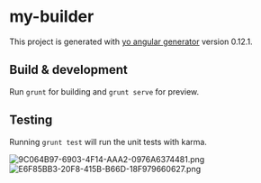 # my-builder

This project is generated with [yo angular generator](https://github.com/yeoman/generator-angular)
version 0.12.1.

## Build & development

Run `grunt` for building and `grunt serve` for preview.

## Testing

Running `grunt test` will run the unit tests with karma.

![9C064B97-6903-4F14-AAA2-0976A6374481.png](https://bitbucket.org/repo/RkobXz/images/614216381-9C064B97-6903-4F14-AAA2-0976A6374481.png)
![E6F85BB3-20F8-415B-B66D-18F979660627.png](https://bitbucket.org/repo/RkobXz/images/1913640371-E6F85BB3-20F8-415B-B66D-18F979660627.png)